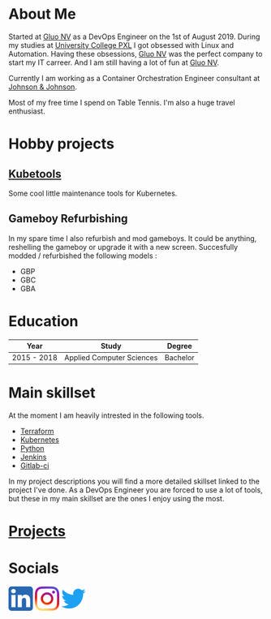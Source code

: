 # About Me

Started at [Gluo NV](http://www.gluo.be) as a DevOps Engineer on the 1st of
August 2019. During my studies at [University College PXL](https://www.pxl.be)
I got obsessed with Linux and Automation. Having these obsessions, [Gluo NV](http://www.gluo.be)
was the perfect company to start my IT carreer. And I am still having a lot of
fun at [Gluo NV](http://www.gluo.be).

Currently I am working as a Container Orchestration Engineer consultant
at [Johnson & Johnson](https://www.jnj.com).  

Most of my free time I spend on Table Tennis. I'm also a huge travel enthusiast.  

# Hobby projects 
## [Kubetools](pages/projects/kubetools.md)
Some cool little maintenance tools for Kubernetes.

## Gameboy Refurbishing 

In my spare time I also refurbish and mod gameboys. It could be anything, 
reshelling the gameboy or upgrade it with a new screen. Succesfully modded / 
refurbished the following models : 

* GBP
* GBC 
* GBA 

# Education

| Year            | Study                     | Degree    |
|:---------------:|:-------------------------:|:---------:|
| 2015 - 2018     | Applied Computer Sciences | Bachelor  |


# Main skillset

At the moment I am heavily intrested in the following tools.

* [Terraform](https://www.terraform.io)
* [Kubernetes](https://kubernetes.io)
* [Python](https://www.python.org)
* [Jenkins](https://jenkins.io)
* [Gitlab-ci](https://about.gitlab.com/product/continuous-integration/)

In my project descriptions you will find a more detailed skillset linked to the
project I've done. As a DevOps Engineer you are forced to use a lot of tools, but
these in my main skillset are the ones I enjoy using the most.

# [Projects](pages/projects.md)

# Socials

[<img src="/images/linkedin.png">](https://www.linkedin.com/in/jorisjamers/) [<img src="/images/instagram.png">](https://www.instagram.com/jorisjamers/) [<img src="/images/twitter.png">](https://twitter.com/jorisjamers)


